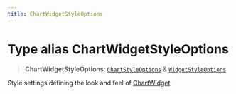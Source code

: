 ```yaml
---
title: ChartWidgetStyleOptions
---
```


# Type alias ChartWidgetStyleOptions

> **ChartWidgetStyleOptions**: [`ChartStyleOptions`](type-alias.ChartStyleOptions.md) & [`WidgetStyleOptions`](../interfaces/interface.WidgetStyleOptions.md)

Style settings defining the look and feel of [ChartWidget](../classes/class.ChartWidget.md)
